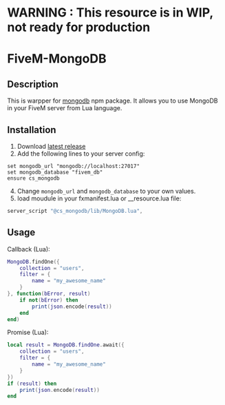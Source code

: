 # WARNING : This resource is in WIP, not ready for production
# FiveM-MongoDB
## Description
This is warpper for [mongodb](https://www.npmjs.com/package/mongodb) npm package. It allows you to use MongoDB in your FiveM server from Lua language.

## Installation

1. Download [latest release](https://github.com/CENSOR1337/FiveM-MongoDB/releases)
2. Add the following lines to your server config:
```
set mongodb_url "mongodb://localhost:27017"
set mongodb_database "fivem_db"
ensure cs_mongodb
```
4. Change `mongodb_url` and `mongodb_database` to your own values.
5. load moudule in your fxmanifest.lua or __resource.lua file:
```lua
server_script "@cs_mongodb/lib/MongoDB.lua",
```

## Usage 
Callback (Lua):
```lua
MongoDB.findOne({
    collection = "users",
    filter = {
        name = "my_awesome_name"
    }
}, function(bError, result)
    if not(bError) then
        print(json.encode(result))
    end
end)
```

Promise (Lua):
```lua
local result = MongoDB.findOne.await({
    collection = "users",
    filter = {
        name = "my_awesome_name"
    }
})
if (result) then
    print(json.encode(result))
end
```